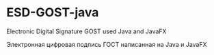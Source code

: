 # ESD-GOST-java
Electronic Digital Signature GOST used Java and JavaFX

Электронная цифровая подпись ГОСТ написанная на Java и JavaFX
